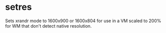 # setres
Sets xrandr mode to 1600x900 or 1600x804 for use in a VM scaled to 200% for WM that don't detect native resolution.
